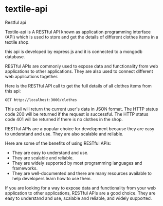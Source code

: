# textile-api
Restful api

Textile-api is A RESTful API known as application programming interface (API) which is used to store and get the details of different clothes items in a textile shop.

this api is developed by express js and it is connected to a mongodb database.

RESTful APIs are commonly used to expose data and functionality from web applications to other applications. They are also used to connect different web applications together.

Here is the RESTful API call to get the full details of all clothes items from this api:

```
GET http://localhost:3000/clothes
```

This call will return the current user's data in JSON format. The HTTP status code 200 will be returned if the request is successful. The HTTP status code 401 will be returned if there is no clothes in the shop.

RESTful APIs are a popular choice for development because they are easy to understand and use. They are also scalable and reliable.

Here are some of the benefits of using RESTful APIs:

* They are easy to understand and use.
* They are scalable and reliable.
* They are widely supported by most programming languages and frameworks.
* They are well-documented and there are many resources available to help developers learn how to use them.

If you are looking for a way to expose data and functionality from your web application to other applications, RESTful APIs are a good choice. They are easy to understand and use, scalable and reliable, and widely supported.
